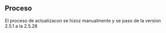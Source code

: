 ## Proceso

El proceso de actualizacon se hizoz manualmente y se paso de la version 2.5.1 a la 2.5.28
